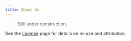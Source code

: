 ```yaml
---
title: About Us
---
```


> Still under construction.

See the [License](../license/) page for details on re-use and attribution.
